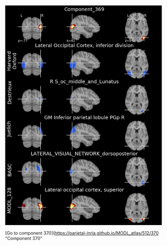 


![369](preliminary/369.jpg "Component 369")

[Go to component 370](https://parietal-inria.github.io/MODL_atlas/512/370 "Component 370"